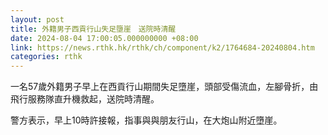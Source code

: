 ```yaml
---
layout: post
title: 外籍男子西貢行山失足墮崖　送院時清醒
date: 2024-08-04 17:00:05.000000000 +08:00
link: https://news.rthk.hk/rthk/ch/component/k2/1764684-20240804.htm
categories: rthk
---
```


一名57歲外籍男子早上在西貢行山期間失足墮崖，頭部受傷流血，左腳骨折，由飛行服務隊直升機救起，送院時清醒。

警方表示，早上10時許接報，指事與與朋友行山，在大炮山附近墮崖。
